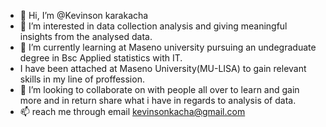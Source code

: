 - 👋 Hi, I’m @Kevinson karakacha
- 👀 I’m interested in data collection analysis and giving meaningful insights from the analysed data.
- 🌱 I’m currently learning at Maseno university pursuing an undegraduate degree in Bsc Applied statistics with IT.
- I have been attached at Maseno University(MU-LISA) to gain relevant skills in my line of proffession.
- 💞️ I’m looking to collaborate on with people all over to learn and gain more and in return share what i have in regards to analysis of data.
- 📫 reach me through email kevinsonkacha@gmail.com

<!---
Kevinson98/Kevinson98 is a ✨ special ✨ repository because its `README.md` (this file) appears on your GitHub profile.
You can click the Preview link to take a look at your changes.
--->
